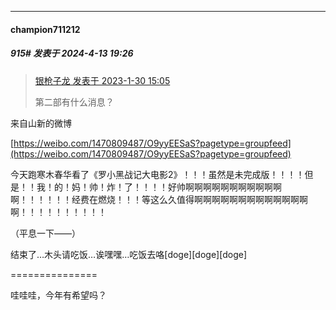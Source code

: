 ﻿
*****

####  champion711212  
##### 915#       发表于 2024-4-13 19:26

<blockquote><a href="httphttps://bbs.saraba1st.com/2b/forum.php?mod=redirect&amp;goto=findpost&amp;pid=59543941&amp;ptid=1857104" target="_blank">银枪子龙 发表于 2023-1-30 15:05</a>

第二部有什么消息？</blockquote>
来自山新的微博

[https://weibo.com/1470809487/O9yyEESaS?pagetype=groupfeed](https://weibo.com/1470809487/O9yyEESaS?pagetype=groupfeed)

今天跑寒木春华看了《罗小黑战记大电影2》！！！虽然是未完成版！！！！但是！！我！的！妈！帅！炸！了！！！！好帅啊啊啊啊啊啊啊啊啊啊啊啊！！！！！！经费在燃烧！！！等这么久值得啊啊啊啊啊啊啊啊啊啊啊啊啊啊！！！！！！！！！！

（平息一下——）

结束了…木头请吃饭…诶嘿嘿…吃饭去咯[doge][doge][doge]

===============

哇哇哇，今年有希望吗？

